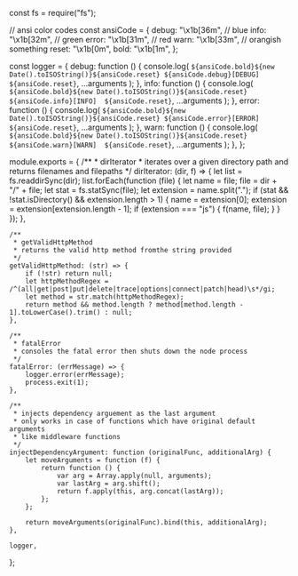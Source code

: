 const fs = require("fs");

// ansi color codes
const ansiCode = {
	debug: "\x1b[36m", // blue
	info: "\x1b[32m", // green
	error: "\x1b[31m", // red
	warn: "\x1b[33m", // orangish something
	reset: "\x1b[0m",
	bold: "\x1b[1m",
};

const logger = {
	debug: function () {
		console.log(
			`${ansiCode.bold}${new Date().toISOString()}${ansiCode.reset} ${ansiCode.debug}[DEBUG] ${ansiCode.reset}`,
			...arguments
		);
	},
	info: function () {
		console.log(
			`${ansiCode.bold}${new Date().toISOString()}${ansiCode.reset} ${ansiCode.info}[INFO]  ${ansiCode.reset}`,
			...arguments
		);
	},
	error: function () {
		console.log(
			`${ansiCode.bold}${new Date().toISOString()}${ansiCode.reset} ${ansiCode.error}[ERROR] ${ansiCode.reset}`,
			...arguments
		);
	},
	warn: function () {
		console.log(
			`${ansiCode.bold}${new Date().toISOString()}${ansiCode.reset} ${ansiCode.warn}[WARN]  ${ansiCode.reset}`,
			...arguments
		);
	},
};

module.exports = {
	/**
	 * dirIterator
	 * iterates over a given directory path and returns filenames and filepaths
	 */
	dirIterator: (dir, f) => {
		let list = fs.readdirSync(dir);
		list.forEach(function (file) {
			let name = file;
			file = dir + "/" + file;
			let stat = fs.statSync(file);
			let extension = name.split(".");
			if (stat && !stat.isDirectory() && extension.length > 1) {
				name = extension[0];
				extension = extension[extension.length - 1];
				if (extension === "js") {
					f(name, file);
				}
			}
		});
	},

	/**
	 * getValidHttpMethod
	 * returns the valid http method fromthe string provided
	 */
	getValidHttpMethod: (str) => {
		if (!str) return null;
		let httpMethodRegex = /^(all|get|post|put|delete|trace|options|connect|patch|head)\s*/gi;
		let method = str.match(httpMethodRegex);
		return method && method.length ? method[method.length - 1].toLowerCase().trim() : null;
	},

	/**
	 * fatalError
	 * consoles the fatal error then shuts down the node process
	 */
	fatalError: (errMessage) => {
		logger.error(errMessage);
		process.exit(1);
	},

	/**
	 * injects dependency arguement as the last argument
	 * only works in case of functions which have original default arguments
	 * like middleware functions
	 */
	injectDependencyArgument: function (originalFunc, additionalArg) {
		let moveArguments = function (f) {
			return function () {
				var arg = Array.apply(null, arguments);
				var lastArg = arg.shift();
				return f.apply(this, arg.concat(lastArg));
			};
		};

		return moveArguments(originalFunc).bind(this, additionalArg);
	},

	logger,
};
